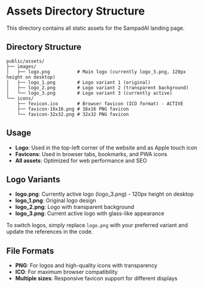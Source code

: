 # Assets Directory Structure

This directory contains all static assets for the SampadAI landing page.

## Directory Structure

```
public/assets/
├── images/
│   ├── logo.png          # Main logo (currently logo_3.png, 120px height on desktop)
│   ├── logo_1.png        # Logo variant 1 (original)
│   ├── logo_2.png        # Logo variant 2 (transparent background)
│   └── logo_3.png        # Logo variant 3 (currently active)
└── icons/
    ├── fevicon.ico       # Browser favicon (ICO format) - ACTIVE
    ├── favicon-16x16.png # 16x16 PNG favicon
    └── favicon-32x32.png # 32x32 PNG favicon
```

## Usage

- **Logo**: Used in the top-left corner of the website and as Apple touch icon
- **Favicons**: Used in browser tabs, bookmarks, and PWA icons
- **All assets**: Optimized for web performance and SEO

## Logo Variants

- **logo.png**: Currently active logo (logo_3.png) - 120px height on desktop
- **logo_1.png**: Original logo design
- **logo_2.png**: Logo with transparent background
- **logo_3.png**: Current active logo with glass-like appearance

To switch logos, simply replace `logo.png` with your preferred variant and update the references in the code.

## File Formats

- **PNG**: For logos and high-quality icons with transparency
- **ICO**: For maximum browser compatibility
- **Multiple sizes**: Responsive favicon support for different displays
